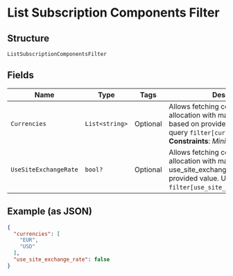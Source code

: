 
# List Subscription Components Filter

## Structure

`ListSubscriptionComponentsFilter`

## Fields

| Name | Type | Tags | Description |
|  --- | --- | --- | --- |
| `Currencies` | `List<string>` | Optional | Allows fetching components allocation with matching currency based on provided values. Use in query `filter[currencies]=EUR,USD`.<br>**Constraints**: *Minimum Items*: `1` |
| `UseSiteExchangeRate` | `bool?` | Optional | Allows fetching components allocation with matching use_site_exchange_rate based on provided value. Use in query `filter[use_site_exchange_rate]=true`. |

## Example (as JSON)

```json
{
  "currencies": [
    "EUR",
    "USD"
  ],
  "use_site_exchange_rate": false
}
```

